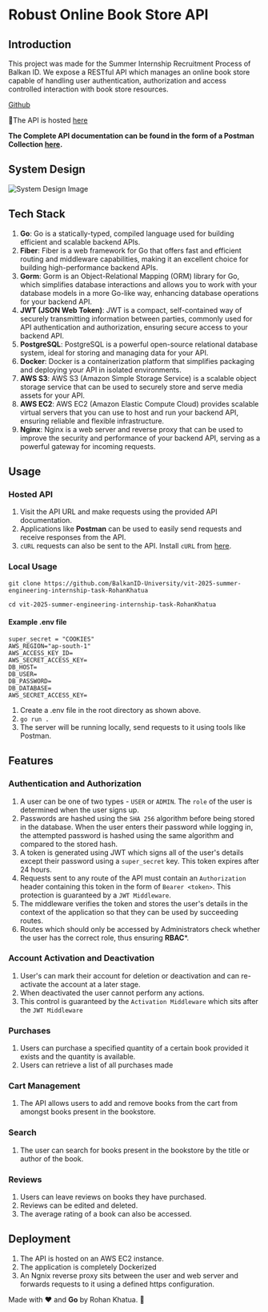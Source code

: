# Robust Online Book Store API
## Introduction

This project was made for the Summer Internship Recruitment Process of Balkan ID. We expose a RESTful API which manages an online book store capable of handling user authentication, authorization and access controlled interaction with book store resources.

[Github](https://github.com/BalkanID-University/vit-2025-summer-engineering-internship-task-RohanKhatua)

🔗The API is hosted [here](https://books-api.rohankhatua.dev/api)

**The Complete API documentation can be found in the form of a Postman Collection [here](https://documenter.getpostman.com/view/25992245/2s9Y5ZvMbf).**

## System Design 

![System Design Image](https://raw.githubusercontent.com/RohanKhatua/fiber-jwt/main/sys_design.png?token=GHSAT0AAAAAACE3PL3XLRGCIKAOZLMJADOIZHTG7CA)

## Tech Stack

1. **Go**: Go is a statically-typed, compiled language used for building efficient and scalable backend APIs.
2. **Fiber**: Fiber is a web framework for Go that offers fast and efficient routing and middleware capabilities, making it an excellent choice for building high-performance backend APIs.
3. **Gorm**: Gorm is an Object-Relational Mapping (ORM) library for Go, which simplifies database interactions and allows you to work with your database models in a more Go-like way, enhancing database operations for your backend API.
4. **JWT (JSON Web Token)**: JWT is a compact, self-contained way of securely transmitting information between parties, commonly used for API authentication and authorization, ensuring secure access to your backend API.
5. **PostgreSQL**: PostgreSQL is a powerful open-source relational database system, ideal for storing and managing data for your API.
6. **Docker**: Docker is a containerization platform that simplifies packaging and deploying your API in isolated environments.
7. **AWS S3**: AWS S3 (Amazon Simple Storage Service) is a scalable object storage service that can be used to securely store and serve media assets for your API.
8. **AWS EC2**: AWS EC2 (Amazon Elastic Compute Cloud) provides scalable virtual servers that you can use to host and run your backend API, ensuring reliable and flexible infrastructure.
9. **Nginx**: Nginx is a web server and reverse proxy that can be used to improve the security and performance of your backend API, serving as a powerful gateway for incoming requests.

## Usage

### Hosted API

1. Visit the API URL and make requests using the provided API documentation. 
2. Applications like **Postman** can be used to easily send requests and receive responses from the API.
3. `cURL` requests can also be sent to the API. Install `cURL` from [here](https://everything.curl.dev/get).

### Local Usage

```shell
git clone https://github.com/BalkanID-University/vit-2025-summer-engineering-internship-task-RohanKhatua
```
```shell
cd vit-2025-summer-engineering-internship-task-RohanKhatua
```
#### Example .env file

```env
super_secret = "COOKIES"
AWS_REGION="ap-south-1"
AWS_ACCESS_KEY_ID=
AWS_SECRET_ACCESS_KEY=
DB_HOST=
DB_USER=
DB_PASSWORD=
DB_DATABASE=
AWS_SECRET_ACCESS_KEY=
```

1. Create a .env file in the root directory as shown above.
2. ```go run .```
3. The server will be running locally, send requests to it using tools like Postman.
## Features

### Authentication and Authorization

1. A user can be one of two types - `USER` or `ADMIN`. The `role` of the user is determined when the user signs up.
2. Passwords are hashed using the `SHA 256` algorithm before being stored in the database. When the user enters their password while logging in, the attempted password is hashed using the same algorithm and compared to the stored hash.
3. A token is generated using JWT which signs all of the user's details except their password using a `super_secret` key. This token expires after 24 hours.
4. Requests sent to any route of the API must contain an `Authorization` header containing this token in the form of `Bearer <token>`. This protection is guaranteed by a `JWT Middleware`.
5. The middleware verifies the token and stores the user's details in the context of the application so that they can be used by succeeding routes.
6. Routes which should only be accessed by Administrators check whether the user has the correct role, thus ensuring **RBAC***.
### Account Activation and Deactivation

1. User's can mark their account for deletion or deactivation and can re-activate the account at a later stage. 
2. When deactivated the user cannot perform any actions. 
3. This control is guaranteed by the `Activation Middleware` which sits after the `JWT Middleware`
### Purchases

1. Users can purchase a specified quantity of a certain book provided it exists and the quantity is available.
2. Users can retrieve a list of all purchases made
### Cart Management 

1. The API allows users to add and remove books from the cart from amongst books present in the bookstore.
### Search

1. The user can search for books present in the bookstore by the title or author of the book.
### Reviews

1. Users can leave reviews on books they have purchased.
2. Reviews can be edited and deleted.
3. The average rating of a book can also be accessed.

## Deployment

1. The API is hosted on an AWS EC2 instance.
2. The application is completely Dockerized
3. An Ngnix reverse proxy sits between the user and web server and forwards requests to it using a defined https configuration.

Made with ❤️ and **Go** by Rohan Khatua. 👋